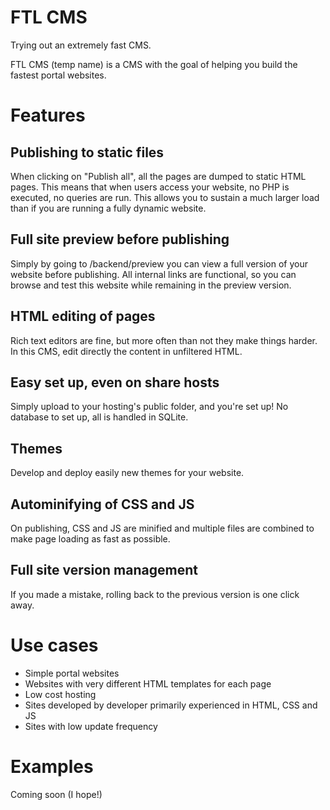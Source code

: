 FTL CMS
=======

Trying out an extremely fast CMS.

FTL CMS (temp name) is a CMS with the goal of helping you build the fastest portal websites.

Features
========

Publishing to static files
--------------------------
When clicking on "Publish all", all the pages are dumped to static HTML pages. This means that when users access your website, no PHP is executed, no queries are run. This allows you to sustain a much larger load than if you are running a fully dynamic website.

Full site preview before publishing
-----------------------------------
Simply by going to /backend/preview you can view a full version of your website before publishing. All internal links are functional, so you can browse and test this website while remaining in the preview version.

HTML editing of pages
---------------------
Rich text editors are fine, but more often than not they make things harder. In this CMS, edit directly the content in unfiltered HTML.

Easy set up, even on share hosts
--------------------------------
Simply upload to your hosting's public folder, and you're set up! No database to set up, all is handled in SQLite.

Themes
------
Develop and deploy easily new themes for your website.

Autominifying of CSS and JS
---------------------------
On publishing, CSS and JS are minified and multiple files are combined to make page loading as fast as possible.


Full site version management
----------------------------
If you made a mistake, rolling back to the previous version is one click away.

Use cases
=========

* Simple portal websites
* Websites with very different HTML templates for each page
* Low cost hosting
* Sites developed by developer primarily experienced in HTML, CSS and JS
* Sites with low update frequency

Examples
========

Coming soon (I hope!)